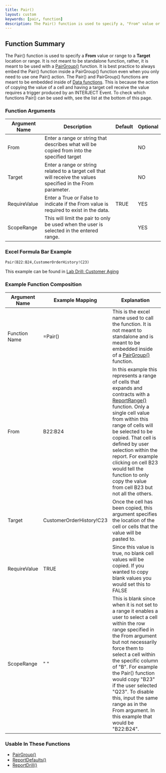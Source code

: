 ```yaml
---
title: Pair()
layout: custom
keywords: [pair, function]
description: The Pair() function is used to specify a, "From" value or range to a, "Target" location or range. It is not meant to be standalone function, rather, it is meant to be used with a PairGroup() function.
---
```

##  Function Summary 

The Pair() function is used to specify a **From** value or range to a **Target** location or range. It is not meant to be standalone function, rather, it is meant to be used with a [PairGroup()](PairGroup.md) function. It is best practice to always embed the Pair() function inside a PairGroup() function even when you only need to use one Pair() action. The Pair() and PairGroup() functions are meant to be embedded inside of [Data functions](Data-Functions-Landing.html). This is because the action of copying the value of a cell and having a target cell receive the value requires a trigger produced by an INTERJECT Event. To check which functions Pair() can be used with, see the list at  the bottom of this page.

###  Function Arguments   

| Argument Name | Description                                                                                                    | Default | Optional |
|----------------|----------------------------------------------------------------------------------------------------------------|---------|----------|
| From           | Enter a range or string that describes what will be copied from into the specified target                      |         | NO       |
| Target         | Enter a range or string related to a target cell that will receive the values specified in the From parameter. |         | NO       |
| RequireValue   | Enter a True or False to indicate if the From value is required to exist in the data.                          | TRUE    | YES      |
| ScopeRange     | This will limit the pair to only be used when the user is selected in the entered range.                       |         | YES      |

### Excel Formula Bar Example

```Excel
Pair(B22:B24,CustomerOrderHistory!C23)
```
This example can be found in [Lab Drill: Customer Aging](/wGetStarted/L-Drill-CustomerAging.html)

### Example Function Composition   

| Argument Name | Example Mapping          | Explanation|
|---------------|--------------------------|---|
| Function Name | =Pair()                 | This is the excel name used to call the function. It is not meant to standalone and is meant to be embedded inside of a [ PairGroup() ](PairGroup.html) function. |
| From          | B22:B24                  | In this example this represents a range of cells that expands and contracts with a [ReportRange()](/wIndex/ReportRange.html) function. Only a single cell value from within this range of cells will be selected to be copied. That cell is defined by user selection within the report. For example clicking on cell B23 would tell the function to only copy the value from cell B23 but not all the others.         |
| Target        | CustomerOrderHistory!C23 | Once the cell has been copied, this argument specifies the location of the cell or cells that the value will be pasted to.                                                |
| RequireValue  | TRUE | Since this value is true, no blank cell values will be copied. If you wanted to copy blank values you would set this to FALSE|
| ScopeRange    | " "                      | This is blank since when it is not set to a range it enables a user to select a cell within the row range specified in the From argument but not necessarily force them to select a cell within the specific column of "B". For example the Pair() function would copy "B23" if the user selected "Q23". To disable this, input the same range as in the From argument. In this example that would be "B22:B24".|


###  Usable In These Functions   

* [PairGroup()](PairGroup.html)
* [ReportDefaults()](ReportDefaults.html)
* [ReportDrill()](ReportDrill.html)

